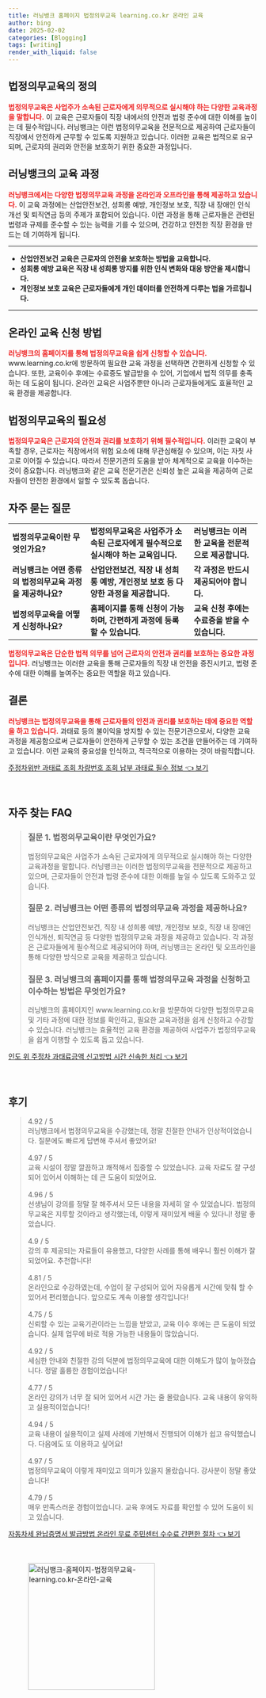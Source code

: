 ```yaml
---
title: 러닝뱅크 홈페이지 법정의무교육 learning.co.kr 온라인 교육
author: bing
date: 2025-02-02
categories: [Blogging]
tags: [writing]
render_with_liquid: false
---
```



<h2 id='법정의무교육의 정의'>법정의무교육의 정의</h2>

<p><b><span style="color: #ee2323;">법정의무교육은 사업주가 소속된 근로자에게 의무적으로 실시해야 하는 다양한 교육과정을 말합니다.</span></b> 이 교육은 근로자들이 직장 내에서의 안전과 법령 준수에 대한 이해를 높이는 데 필수적입니다. 러닝뱅크는 이런 법정의무교육을 전문적으로 제공하여 근로자들이 직장에서 안전하게 근무할 수 있도록 지원하고 있습니다. 이러한 교육은 법적으로 요구되며, 근로자의 권리와 안전을 보호하기 위한 중요한 과정입니다.</p>

<h2 id='러닝뱅크의 교육 과정'>러닝뱅크의 교육 과정</h2>

<p><b><span style="color: #ee2323;">러닝뱅크에서는 다양한 법정의무교육 과정을 온라인과 오프라인을 통해 제공하고 있습니다.</span></b> 이 교육 과정에는 산업안전보건, 성희롱 예방, 개인정보 보호, 직장 내 장애인 인식 개선 및 퇴직연금 등의 주제가 포함되어 있습니다. 이런 과정을 통해 근로자들은 관련된 법령과 규제를 준수할 수 있는 능력을 기를 수 있으며, 건강하고 안전한 직장 환경을 만드는 데 기여하게 됩니다.</p>

<hr />

<ul>
    <li><b>산업안전보건 교육은 근로자의 안전을 보호하는 방법을 교육합니다.</b></li>
    <li><b>성희롱 예방 교육은 직장 내 성희롱 방지를 위한 인식 변화와 대응 방안을 제시합니다.</b></li>
    <li><b>개인정보 보호 교육은 근로자들에게 개인 데이터를 안전하게 다루는 법을 가르칩니다.</b></li>
</ul>

<hr />

<h2 id='온라인 교육 신청 방법'>온라인 교육 신청 방법</h2>

<p><b><span style="color: #ee2323;">러닝뱅크의 홈페이지를 통해 법정의무교육을 쉽게 신청할 수 있습니다.</span></b> www.learning.co.kr에 방문하여 필요한 교육 과정을 선택하면 간편하게 신청할 수 있습니다. 또한, 교육이수 후에는 수료증도 발급받을 수 있어, 기업에서 법적 의무를 충족하는 데 도움이 됩니다. 온라인 교육은 사업주뿐만 아니라 근로자들에게도 효율적인 교육 환경을 제공합니다.</p>

<h2 id='법정의무교육의 필요성'>법정의무교육의 필요성</h2>

<p><b><span style="color: #ee2323;">법정의무교육은 근로자의 안전과 권리를 보호하기 위해 필수적입니다.</span></b> 이러한 교육이 부족할 경우, 근로자는 직장에서의 위험 요소에 대해 무관심해질 수 있으며, 이는 자칫 사고로 이어질 수 있습니다. 따라서 전문기관의 도움을 받아 체계적으로 교육을 이수하는 것이 중요합니다. 러닝뱅크와 같은 교육 전문기관은 신뢰성 높은 교육을 제공하여 근로자들이 안전한 환경에서 일할 수 있도록 돕습니다.</p>

<h2 id='자주 묻는 질문'>자주 묻는 질문</h2>

<table>
    <tr>
        <td><b>법정의무교육이란 무엇인가요?</b></td>
        <td><b>법정의무교육은 사업주가 소속된 근로자에게 필수적으로 실시해야 하는 교육입니다.</b></td>
        <td><b>러닝뱅크는 이러한 교육을 전문적으로 제공합니다.</b></td>
    </tr>
    <tr>
        <td><b>러닝뱅크는 어떤 종류의 법정의무교육 과정을 제공하나요?</b></td>
        <td><b>산업안전보건, 직장 내 성희롱 예방, 개인정보 보호 등 다양한 과정을 제공합니다.</b></td>
        <td><b>각 과정은 반드시 제공되어야 합니다.</b></td>
    </tr>
    <tr>
        <td><b>법정의무교육을 어떻게 신청하나요?</b></td>
        <td><b>홈페이지를 통해 신청이 가능하며, 간편하게 과정에 등록할 수 있습니다.</b></td>
        <td><b>교육 신청 후에는 수료증을 받을 수 있습니다.</b></td>
    </tr>
</table>

<p><b><span style="color: #ee2323;">법정의무교육은 단순한 법적 의무를 넘어 근로자의 안전과 권리를 보호하는 중요한 과정입니다.</span></b> 러닝뱅크는 이러한 교육을 통해 근로자들의 직장 내 안전을 증진시키고, 법령 준수에 대한 이해를 높여주는 중요한 역할을 하고 있습니다.</p>

<h2 id='결론'>결론</h2>

<p><b><span style="color: #ee2323;">러닝뱅크는 법정의무교육을 통해 근로자들의 안전과 권리를 보호하는 데에 중요한 역할을 하고 있습니다.</span></b> 과태료 등의 불이익을 방지할 수 있는 전문기관으로서, 다양한 교육 과정을 제공함으로써 근로자들이 안전하게 근무할 수 있는 조건을 만들어주는 데 기여하고 있습니다. 이런 교육의 중요성을 인식하고, 적극적으로 이용하는 것이 바람직합니다.</p>


<p><a class="click-button" title="주정차위반 과태료 조회 차량번호 조회 납부 과태료 필수 정보" href="https://afficreate.github.io/posts/%EC%A3%BC%EC%A0%95%EC%B0%A8%EC%9C%84%EB%B0%98-%EA%B3%BC%ED%83%9C%EB%A3%8C-%EC%A1%B0%ED%9A%8C-%EC%B0%A8%EB%9F%89%EB%B2%88%ED%98%B8-%EC%A1%B0%ED%9A%8C-%EB%82%A9%EB%B6%80-%EA%B3%BC%ED%83%9C%EB%A3%8C-%ED%95%84%EC%88%98-%EC%A0%95%EB%B3%B4/" rel="dofollow">주정차위반 과태료 조회 차량번호 조회 납부 과태료 필수 정보 👈 보기</a></p><br>
<h2 id='자주_찾는_FAQ'>자주 찾는 FAQ</h2>
<div itemscope="" itemtype="https://schema.org/FAQPage"> 
<blockquote> 
<div itemscope="" itemprop="mainEntity" itemtype="https://schema.org/Question"> 
<h3 itemprop="name">질문 1. 법정의무교육이란 무엇인가요?</h3> 
<div itemscope="" itemprop="acceptedAnswer" itemtype="https://schema.org/Answer"> 
<span itemprop="text"> 
<p>법정의무교육은 사업주가 소속된 근로자에게 의무적으로 실시해야 하는 다양한 교육과정을 말합니다. 러닝뱅크는 이러한 법정의무교육을 전문적으로 제공하고 있으며, 근로자들이 안전과 법령 준수에 대한 이해를 높일 수 있도록 도와주고 있습니다.</p> 
</span> 
</div> 
</div> 
<div itemscope="" itemprop="mainEntity" itemtype="https://schema.org/Question"> 
<h3 itemprop="name">질문 2. 러닝뱅크는 어떤 종류의 법정의무교육 과정을 제공하나요?</h3> 
<div itemscope="" itemprop="acceptedAnswer" itemtype="https://schema.org/Answer"> 
<span itemprop="text"> 
<p>러닝뱅크는 산업안전보건, 직장 내 성희롱 예방, 개인정보 보호, 직장 내 장애인 인식개선, 퇴직연금 등 다양한 법정의무교육 과정을 제공하고 있습니다. 각 과정은 근로자들에게 필수적으로 제공되어야 하며, 러닝뱅크는 온라인 및 오프라인을 통해 다양한 방식으로 교육을 제공하고 있습니다.</p> 
</span> 
</div> 
</div> 
<div itemscope="" itemprop="mainEntity" itemtype="https://schema.org/Question"> 
<h3 itemprop="name">질문 3. 러닝뱅크의 홈페이지를 통해 법정의무교육 과정을 신청하고 이수하는 방법은 무엇인가요?</h3> 
<div itemscope="" itemprop="acceptedAnswer" itemtype="https://schema.org/Answer"> 
<span itemprop="text"> 
<p>러닝뱅크의 홈페이지인 www.learning.co.kr을 방문하여 다양한 법정의무교육 및 기타 과정에 대한 정보를 확인하고, 필요한 교육과정을 쉽게 신청하고 수강할 수 있습니다. 러닝뱅크는 효율적인 교육 환경을 제공하여 사업주가 법정의무교육을 쉽게 이행할 수 있도록 돕고 있습니다.</p> 
</span> 
</div> 
</div> 
</blockquote> 
</div>
<p><a class="click-button" title="인도 위 주정차 과태료금액 신고방법 시간 신속한 처리" href="https://afficreate.github.io/posts/%EC%9D%B8%EB%8F%84-%EC%9C%84-%EC%A3%BC%EC%A0%95%EC%B0%A8-%EA%B3%BC%ED%83%9C%EB%A3%8C%EA%B8%88%EC%95%A1-%EC%8B%A0%EA%B3%A0%EB%B0%A9%EB%B2%95-%EC%8B%9C%EA%B0%84-%EC%8B%A0%EC%86%8D%ED%95%9C-%EC%B2%98%EB%A6%AC/" rel="dofollow">인도 위 주정차 과태료금액 신고방법 시간 신속한 처리 👈 보기</a></p><br>
<h2 id='후기'>후기</h2>
<div itemscope itemtype="https://schema.org/Product">
  <blockquote>
  <div itemprop="review" itemscope itemtype="https://schema.org/Review">
      <div itemprop="reviewRating" itemscope itemtype="https://schema.org/Rating"> <span itemprop="ratingValue">4.92</span> / <span itemprop="bestRating">5</span> </div>
      <span itemprop="reviewBody">러닝뱅크에서 법정의무교육을 수강했는데, 정말 친절한 안내가 인상적이었습니다. 질문에도 빠르게 답변해 주셔서 좋았어요!</span>
  </div>
  <br>
  <div itemprop="review" itemscope itemtype="https://schema.org/Review">
      <div itemprop="reviewRating" itemscope itemtype="https://schema.org/Rating"> <span itemprop="ratingValue">4.97</span> / <span itemprop="bestRating">5</span> </div>
      <span itemprop="reviewBody">교육 시설이 정말 깔끔하고 쾌적해서 집중할 수 있었습니다. 교육 자료도 잘 구성되어 있어서 이해하는 데 큰 도움이 되었어요.</span>
  </div>
  <br>
  <div itemprop="review" itemscope itemtype="https://schema.org/Review">
      <div itemprop="reviewRating" itemscope itemtype="https://schema.org/Rating"> <span itemprop="ratingValue">4.96</span> / <span itemprop="bestRating">5</span> </div>
      <span itemprop="reviewBody">선생님이 강의를 정말 잘 해주셔서 모든 내용을 자세히 알 수 있었습니다. 법정의무교육은 지루할 것이라고 생각했는데, 이렇게 재미있게 배울 수 있다니! 정말 좋았습니다.</span>
  </div>
  <br>
  <div itemprop="review" itemscope itemtype="https://schema.org/Review">
      <div itemprop="reviewRating" itemscope itemtype="https://schema.org/Rating"> <span itemprop="ratingValue">4.9</span> / <span itemprop="bestRating">5</span> </div>
      <span itemprop="reviewBody">강의 후 제공되는 자료들이 유용했고, 다양한 사례를 통해 배우니 훨씬 이해가 잘 되었어요. 추천합니다!</span>
  </div>
  <br>
  <div itemprop="review" itemscope itemtype="https://schema.org/Review">
      <div itemprop="reviewRating" itemscope itemtype="https://schema.org/Rating"> <span itemprop="ratingValue">4.81</span> / <span itemprop="bestRating">5</span> </div>
      <span itemprop="reviewBody">온라인으로 수강하였는데, 수업이 잘 구성되어 있어 자유롭게 시간에 맞춰 할 수 있어서 편리했습니다. 앞으로도 계속 이용할 생각입니다!</span>
  </div>
  <br>
  <div itemprop="review" itemscope itemtype="https://schema.org/Review">
      <div itemprop="reviewRating" itemscope itemtype="https://schema.org/Rating"> <span itemprop="ratingValue">4.75</span> / <span itemprop="bestRating">5</span> </div>
      <span itemprop="reviewBody">신뢰할 수 있는 교육기관이라는 느낌을 받았고, 교육 이수 후에는 큰 도움이 되었습니다. 실제 업무에 바로 적용 가능한 내용들이 많았습니다.</span>
  </div>
  <br>
  <div itemprop="review" itemscope itemtype="https://schema.org/Review">
      <div itemprop="reviewRating" itemscope itemtype="https://schema.org/Rating"> <span itemprop="ratingValue">4.92</span> / <span itemprop="bestRating">5</span> </div>
      <span itemprop="reviewBody">세심한 안내와 친절한 강의 덕분에 법정의무교육에 대한 이해도가 많이 높아졌습니다. 정말 훌륭한 경험이었습니다!</span>
  </div>
  <br>
  <div itemprop="review" itemscope itemtype="https://schema.org/Review">
      <div itemprop="reviewRating" itemscope itemtype="https://schema.org/Rating"> <span itemprop="ratingValue">4.77</span> / <span itemprop="bestRating">5</span> </div>
      <span itemprop="reviewBody">온라인 강의가 너무 잘 되어 있어서 시간 가는 줄 몰랐습니다. 교육 내용이 유익하고 실용적이었습니다!</span>
  </div>
  <br>
  <div itemprop="review" itemscope itemtype="https://schema.org/Review">
      <div itemprop="reviewRating" itemscope itemtype="https://schema.org/Rating"> <span itemprop="ratingValue">4.94</span> / <span itemprop="bestRating">5</span> </div>
      <span itemprop="reviewBody">교육 내용이 실용적이고 실제 사례에 기반해서 진행되어 이해가 쉽고 유익했습니다. 다음에도 또 이용하고 싶어요!</span>
  </div>
  <br>
  <div itemprop="review" itemscope itemtype="https://schema.org/Review">
      <div itemprop="reviewRating" itemscope itemtype="https://schema.org/Rating"> <span itemprop="ratingValue">4.97</span> / <span itemprop="bestRating">5</span> </div>
      <span itemprop="reviewBody">법정의무교육이 이렇게 재미있고 의미가 있을지 몰랐습니다. 강사분이 정말 좋았습니다!</span>
  </div>
  <br>
  <div itemprop="review" itemscope itemtype="https://schema.org/Review">
      <div itemprop="reviewRating" itemscope itemtype="https://schema.org/Rating"> <span itemprop="ratingValue">4.79</span> / <span itemprop="bestRating">5</span> </div>
      <span itemprop="reviewBody">매우 만족스러운 경험이었습니다. 교육 후에도 자료를 확인할 수 있어 도움이 되고 있습니다.</span>
  </div>
  </blockquote>
</div>
<p><a class="click-button" title="자동차세 완납증명서 발급방법 온라인 무료 주민센터 수수료 간편한 절차" href="https://afficreate.github.io/posts/%EC%9E%90%EB%8F%99%EC%B0%A8%EC%84%B8-%EC%99%84%EB%82%A9%EC%A6%9D%EB%AA%85%EC%84%9C-%EB%B0%9C%EA%B8%89%EB%B0%A9%EB%B2%95-%EC%98%A8%EB%9D%BC%EC%9D%B8-%EB%AC%B4%EB%A3%8C-%EC%A3%BC%EB%AF%BC%EC%84%BC%ED%84%B0-%EC%88%98%EC%88%98%EB%A3%8C-%EA%B0%84%ED%8E%B8%ED%95%9C-%EC%A0%88%EC%B0%A8/" rel="dofollow">자동차세 완납증명서 발급방법 온라인 무료 주민센터 수수료 간편한 절차 👈 보기</a></p><br>
<figure class="image"><img src="https://afficreate.github.io/assets/img/thumbnail/러닝뱅크-홈페이지-법정의무교육-learning.co.kr-온라인-교육.webp" alt="러닝뱅크-홈페이지-법정의무교육-learning.co.kr-온라인-교육" width="256" height="256"></figure>